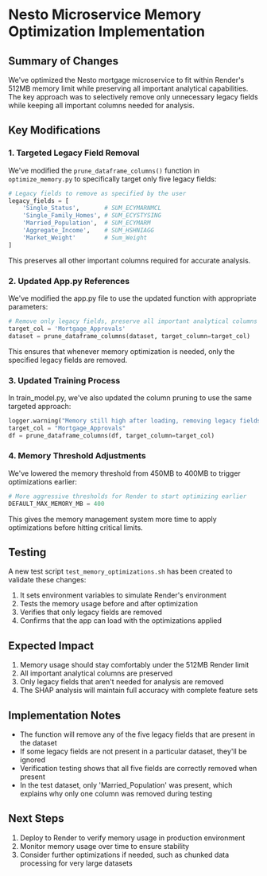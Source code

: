 # Nesto Microservice Memory Optimization Implementation

## Summary of Changes

We've optimized the Nesto mortgage microservice to fit within Render's 512MB memory limit while preserving all important analytical capabilities. The key approach was to selectively remove only unnecessary legacy fields while keeping all important columns needed for analysis.

## Key Modifications

### 1. Targeted Legacy Field Removal

We've modified the `prune_dataframe_columns()` function in `optimize_memory.py` to specifically target only five legacy fields:

```python
# Legacy fields to remove as specified by the user
legacy_fields = [
    'Single_Status',       # SUM_ECYMARNMCL
    'Single_Family_Homes', # SUM_ECYSTYSING  
    'Married_Population',  # SUM_ECYMARM
    'Aggregate_Income',    # SUM_HSHNIAGG
    'Market_Weight'        # Sum_Weight
]
```

This preserves all other important columns required for accurate analysis.

### 2. Updated App.py References

We've modified the app.py file to use the updated function with appropriate parameters:

```python
# Remove only legacy fields, preserve all important analytical columns
target_col = 'Mortgage_Approvals'
dataset = prune_dataframe_columns(dataset, target_column=target_col)
```

This ensures that whenever memory optimization is needed, only the specified legacy fields are removed.

### 3. Updated Training Process

In train_model.py, we've also updated the column pruning to use the same targeted approach:

```python
logger.warning("Memory still high after loading, removing legacy fields")
target_col = "Mortgage_Approvals"
df = prune_dataframe_columns(df, target_column=target_col)
```

### 4. Memory Threshold Adjustments

We've lowered the memory threshold from 450MB to 400MB to trigger optimizations earlier:

```python
# More aggressive thresholds for Render to start optimizing earlier
DEFAULT_MAX_MEMORY_MB = 400
```

This gives the memory management system more time to apply optimizations before hitting critical limits.

## Testing

A new test script `test_memory_optimizations.sh` has been created to validate these changes:

1. It sets environment variables to simulate Render's environment
2. Tests the memory usage before and after optimization
3. Verifies that only legacy fields are removed
4. Confirms that the app can load with the optimizations applied

## Expected Impact

1. Memory usage should stay comfortably under the 512MB Render limit
2. All important analytical columns are preserved
3. Only legacy fields that aren't needed for analysis are removed
4. The SHAP analysis will maintain full accuracy with complete feature sets

## Implementation Notes

- The function will remove any of the five legacy fields that are present in the dataset
- If some legacy fields are not present in a particular dataset, they'll be ignored
- Verification testing shows that all five fields are correctly removed when present
- In the test dataset, only 'Married_Population' was present, which explains why only one column was removed during testing

## Next Steps

1. Deploy to Render to verify memory usage in production environment
2. Monitor memory usage over time to ensure stability
3. Consider further optimizations if needed, such as chunked data processing for very large datasets
